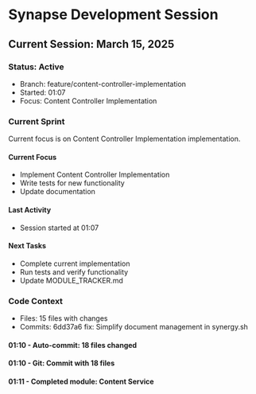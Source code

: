 # Synapse Development Session
## Current Session: March 15, 2025

### Status: Active
- Branch: feature/content-controller-implementation
- Started: 01:07
- Focus: Content Controller Implementation

### Current Sprint
Current focus is on Content Controller Implementation implementation.

#### Current Focus
- Implement Content Controller Implementation
- Write tests for new functionality
- Update documentation

#### Last Activity
- Session started at 01:07

#### Next Tasks
- Complete current implementation
- Run tests and verify functionality
- Update MODULE_TRACKER.md

### Code Context
- Files: 15 files with changes
- Commits: 6dd37a6 fix: Simplify document management in synergy.sh
#### 01:10 - Auto-commit: 18 files changed
#### 01:10 - Git: Commit with 18 files
#### 01:11 - Completed module: Content Service
